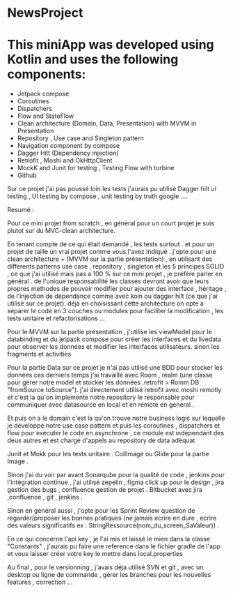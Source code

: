 # NewsProject

# This miniApp was developed using Kotlin and uses the following components:
- Jetpack compose
- Coroutines 
- Dispatchers
- Flow and StateFlow
- Clean architecture (Domain, Data, Presentation) with MVVM in Presentation
- Repository , Use case and Singleton pattern
- Navigation component by compose
- Dagger Hilt (Dependency injection)
- Retrofit , Moshi and OkHttpClient
- MockK and Junit for testing , Testing Flow with turbine
- Github

Sur ce projet j'ai pas poussé loin les tests j'aurais pu utilisé Dagger hilt ui testing , UI testing by compose , unit testing by truth google ....


Resumé : 

Pour ce mini projet from scratch , en général pour un court projet je suis plutot sur du MVC-clean architecture.

En tenant compte de ce qui était demandé , les tests surtout . et pour un projet de taille un vrai projet comme vous l'avez indiqué . j'opte pour une clean architecture + (MVVM sur la partie présentation) , en utilisant des differents patterns use case , repository , singleton et les 5  principes SOLID , ce que j'ai utilisé mais pas a 100 % sur ce mini projet , je préfére parler en général . de l'unique responsabilité les classes devront avoir que leurs propres methodes de pouvoir modifier pour ajouter des interface , héritage , de l'injection de dépendance comme avec koin ou dagger hilt (ce que j'ai utilisé sur ce projet). déja en choisissant cette architecture on opte a séparer le code en 3 couches ou modules pour faciliter la modification , les tests unitaire et  refactorisations ... 


Pour le MVVM sur la partie présentation , j'utilise les viewModel pour le databinding et du jetpack compose pour créer les interfaces et du livedata pour observer les données et modifier les interfaces utilisateurs. sinon les fragments et activities 

Pour la partie Data sur ce projet je n'ai pas utilisé une BDD pour stocker les données ces derniers temps j'ai travaillé avec Room , realm (une classe pour gérer notre model et stocker  les données .retrofit > Romm DB "fromSource toSource"). j'ai directement utilisé retrofit avec moshi remotly et c'est la qu'on implemente notre repository le responsable pour communiquer avec datasource en local et en remote en general .

Et puis on a le domain c'est la qu'on trouve notre business logic sur lequelle je développe notre use case pattern et puis les coroutines , dispatchers et flow pour exécuter le code en asynchrone , ce module est independant des deux autres et est chargé d'appels au repository de data adéquat

Junit et Mokk pour les tests unitaire . CoilImage ou Glide pour la partie Image .


Sinon j'ai du voir par avant Sonarqube pour la qualité de code , jenkins pour l'intégration continue , j'ai utilisé zepelin , figma click up pour le design , jira gestion des bugs , confluence gestion de projet .
Bitbucket avec jira ,confluence , git , jenkins .

Sinon en général aussi , j'opte pour les Sprint Review question de regarder/proposer les bonnes pratiques (ne jamais ecrire en dure , ecrire des valeurs significatifs ex : StringRessource(nom_du_screen_SaValeur)) . 

En ce qui concerne l'api key , je l'ai mis et laissé le mien dans la classe "Constants" , j'aurais pu faire une reference dans le fichier gradle de l'app et vous laisser créer votre key le mettre dans local.properties

Au final , pour le versionning , j'avais déja utilisé SVN et git , avec un desktop ou ligne de commande , gérer les branches pour les nouvelles features , correction ...